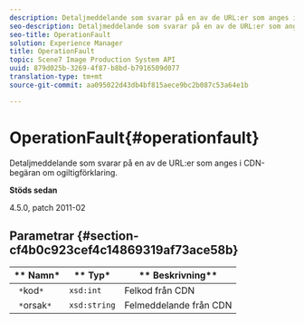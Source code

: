 ```yaml
---
description: Detaljmeddelande som svarar på en av de URL:er som anges i CDN-begäran om ogiltigförklaring.
seo-description: Detaljmeddelande som svarar på en av de URL:er som anges i CDN-begäran om ogiltigförklaring.
seo-title: OperationFault
solution: Experience Manager
title: OperationFault
topic: Scene7 Image Production System API
uuid: 879d025b-3269-4f87-b8bd-b7916509d077
translation-type: tm+mt
source-git-commit: aa095022d43db4bf815aece9bc2b087c53a64e1b

---
```



# OperationFault{#operationfault}

Detaljmeddelande som svarar på en av de URL:er som anges i CDN-begäran om ogiltigförklaring.

**Stöds sedan**

4.5.0, patch 2011-02

## Parametrar {#section-cf4b0c923cef4c14869319af73ace58b}

| ** Namn* | ** Typ* | ** Beskrivning** |
|---|---|---|
| ` *`kod`*` | `xsd:int` | Felkod från CDN |
| ` *`orsak`*` | `xsd:string` | Felmeddelande från CDN |

